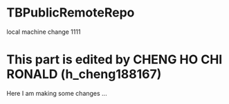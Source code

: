 # TBPublicRemoteRepo

local machine change 1111

# This part is edited by CHENG HO CHI RONALD (h_cheng188167)

Here I am making some changes ...
